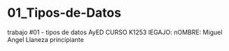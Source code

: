 # 01_Tipos-de-Datos
trabajo #01 - tipos de datos
AyED 
CURSO K1253
lEGAJO:
nOMBRE: Miguel Angel Llaneza
principiante
